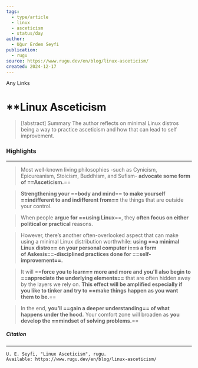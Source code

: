 ```yaml
---
tags:
  - type/article
  - linux
  - asceticism
  - status/day
author:
  - Uğur Erdem Seyfi
publication:
  - rugu
source: https://www.rugu.dev/en/blog/linux-asceticism/
created: 2024-12-17
---
```

Any Links
# **Linux Asceticism

> [!abstract] Summary
> The author reflects on minimal Linux distros being a way to practice asceticism and how that can lead to self improvement.
### **Highlights**
---
> Most well-known living philosophies -such as Cynicism, Epicureanism, Stoicism, Buddhism, and Sufism- **advocate some form of ==Asceticism.**==

> **Strengthening your ==body and mind== to make yourself ==indifferent to and indifferent from==** the things that are outside your control.

> When people **argue for ==using Linux**==, they **often focus on either political or practical** reasons.

> However, there’s another often-overlooked aspect that can make using a minimal Linux distribution worthwhile: **using ==a minimal Linux distro== on your personal computer i==s a form of Askesis==-disciplined practices done for ==self-improvement==.**

> It will ==**force you to learn== more and more and you’ll also begin to ==appreciate the underlying elements==** that are often hidden away by the layers we rely on. **This effect will be amplified especially if you like to tinker and try to ==make things happen as you want them to be.**==

> In the end, **you’ll ==gain a deeper understanding== of what happens under the hood.** Your comfort zone will broaden as **you develop the ==mindset of solving problems.**==
##### **Citation**
---
```
U. E. Seyfi, "Linux Asceticism", rugu.
Available: https://www.rugu.dev/en/blog/linux-asceticism/
```
